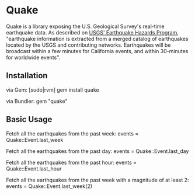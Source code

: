 Quake
=====

Quake is a library exposing the U.S. Geological Survey's real-time earthquake data. As described on [USGS' Earthquake Hazards Program](http://earthquake.usgs.gov/earthquakes/), "earthquake information is extracted from a merged catalog of earthquakes located by the USGS and contributing networks. Earthquakes will be broadcast within a few minutes for California events, and within 30-minutes for worldwide events".

Installation
------------

via Gem:
[sudo|rvm] gem install quake

via Bundler:
gem "quake"

Basic Usage
-----------

Fetch all the earthquakes from the past week:
events = Quake::Event.last_week

Fetch all the earthquakes from the past day:
events = Quake::Event.last_day

Fetch all the earthquakes from the past hour:
events = Quake::Event.last_hour

Fetch all the earthquakes from the past week with a magnitude of at least 2:
events = Quake::Event.last_week(2)